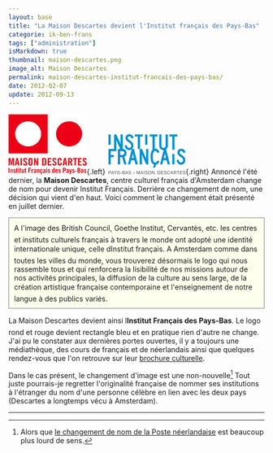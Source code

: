 ```yaml
---
layout: base
title: "La Maison Descartes devient l'Institut français des Pays-Bas"
categorie: ik-ben-frans
tags: ["administration"]
isMarkdown: true
thumbnail: maison-descartes.png
image_alt: Maison Descartes
permalink: maison-descartes-institut-francais-des-pays-bas/
date: 2012-02-07
update: 2012-09-13
---
```


![Maison Descartes](maison-descartes.png){.left} ![Institut Français des Pays-Bas](institut-francais.png){.right} 
Annoncé l'été dernier, la **Maison Descartes**, centre culturel français d'Amsterdam change de nom pour devenir Institut Français. Derrière ce changement de nom, une décision qui vient d'en haut. Voici comment le changement était présenté en juillet dernier.

<!-- HTML -->
<div style="border:1px solid grey; background-color:#FFFFEE; padding:10px;">
<!-- / HTML -->
A l'image des British Council, Goethe Institut, Cervantès, etc. les centres et instituts culturels français à travers le monde ont adopté une identité internationale unique, celle dInstitut français. A Amsterdam comme dans toutes les villes du monde, vous trouverez désormais le logo qui nous rassemble tous et qui renforcera la lisibilité de nos missions autour de nos activités principales, la diffusion de la culture au sens large, de la création artistique française contemporaine et l'enseignement de notre langue à des publics variés.
<!-- HTML -->
</div>
<!-- / HTML -->

<!--excerpt-->

La Maison Descartes devient ainsi l**Institut Français des Pays-Bas**. Le logo rond et rouge devient rectangle bleu et en pratique rien d'autre ne change. J'ai pu le constater aux dernières portes ouvertes, il y a toujours une médiathèque, des cours de français et de néerlandais ainsi que quelques rendez-vous que l'on retrouve sur leur [brochure culturelle](http://www.institutfrancais.nl/fr/agenda_culturel/dans-nos-murs/programme-culturel-janvier-mars-2012.html).

Dans le cas présent, le changement d'image est une non-nouvelle[^1] Tout juste pourrais-je regretter l'originalité française de nommer ses institutions à l'étranger du nom d'une personne célèbre en lien avec les deux pays (Descartes a longtemps vécu à Amsterdam).

---
[^1]: Alors que [le changement de nom de la Poste néerlandaise](/le-nouveau-nom-de-la-poste-aux-pays-bas) est beaucoup plus lourd de sens.
<!-- post notes:
Il reste le [Lycée Van Gogh|http://blog.re/me-in-amsterdam/index.php/van-gogh-fete-ses-60-ans].

https://meinamsterdam.nl/van-gogh-fete-ses-60-ans/
--->
